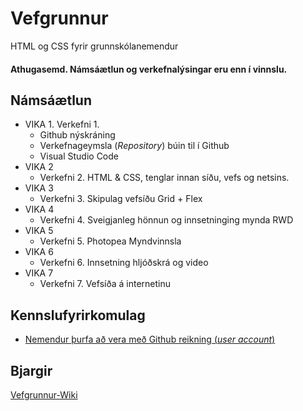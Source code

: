 # Vefgrunnur
HTML og CSS fyrir grunnskólanemendur

#### Athugasemd. Námsáætlun og verkefnalýsingar eru enn í vinnslu.

## Námsáætlun

* VIKA 1. Verkefni 1.
  * Github nýskráning
  * Verkefnageymsla (_Repository_) búin til í Github
  * Visual Studio Code 
* VIKA 2
  * Verkefni 2. HTML & CSS, tenglar innan síðu, vefs og netsins.
* VIKA 3
  * Verkefni 3. Skipulag vefsíðu Grid + Flex
* VIKA 4
  * Verkefni 4. Sveigjanleg hönnun og innsetninging mynda RWD
* VIKA 5
  * Verkefni 5. Photopea Myndvinnsla 
* VIKA 6
  * Verkefni 6. Innsetning hljóðskrá og video
* VIKA 7
  * Verkefni 7. Vefsíða á internetinu

## Kennslufyrirkomulag

* [Nemendur þurfa að vera með Github reikning (_user account_)](https://github.com/)


## Bjargir
[Vefgrunnur-Wiki](https://github.com/GJG/Vefgrunnur/wiki)